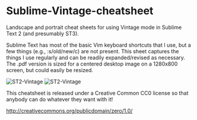 Sublime-Vintage-cheatsheet
==========================

Landscape and portrait cheat sheets for using Vintage mode in Sublime Text 2 (and presumably ST3).

Sublime Text has most of the basic Vim keyboard shortcuts that I use, but a few things (e.g., :s/old/new/c) are not present. This sheet captures the things I use regularly and can be readily expanded/revised as necessary.  The .pdf version is sized for a centered desktop image on a 1280x800 screen, but could easily be resized.

![ST2-Vintage](https://raw.github.com/jacob-ogre/Sublime-Vintage-cheatsheet/master/ST2-Vintage.png)
![ST2-Vintage](https://raw.github.com/jacob-ogre/Sublime-Vintage-cheatsheet/master/ST2-Vintage-portrait.png)

This cheatsheet is released under a Creative Common CC0 license so that anybody can do whatever they want with it!

http://creativecommons.org/publicdomain/zero/1.0/
